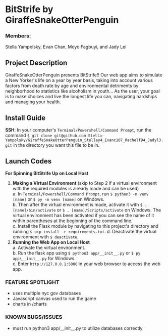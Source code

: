 # BitStrife by GiraffeSnakeOtterPenguin
### Members:
Stella Yampolsky, Evan Chan, Moyo Fagbuyi, and Jady Lei

## Project Description
GiraffeSnakeOtterPenguin presents BitStrife!! Our web app aims to simulate a New Yorker's life on a year by year basis, taking into account various factors from death rate by age and environmental detriments by neighborhood to statistics like alcoholism in youth... As the user, your goal is to make choices and live the longest life you can, navigating hardships and managing your health.

## Install Guide
**SSH**: In your computer's ```Terminal/Powershell/Command Prompt```, run the command ```$ git clone git@github.com:Stella-Yampolsky/GiraffeSnakeOtterPenguin_Stellay4_Evanc107_Rachelf94_Jadyl3.git``` in the directory you want this file to be in.

## Launch Codes
**For Spinning BitStrife Up on Local Host**  

1. **Making a Virtual Environment** (skip to Step 2 if a virtual environment with the required modules is already made and can be used)  
  a. In ```Terminal/Powershell/Command Prompt```, run ```$ python3 -m venv [name]``` or ```$ py -m venv [name]``` on Windows.  
  b. Then after the virtual environment is made, activate it with ```$ . [name]/bin/activate``` or ```$ . [name]/Scripts/activate``` on Windows. The virtual environment has been activated if you can see the name of it within parentheses at the beginning of the command line.  
  c. Install the Flask module by navigating to this project's directory and running ```$ pip install -r requirements.txt```.
  d. Deactivate the virtual environment with ```$ deactivate```.
3. **Running the Web App on Local Host**  
  a. Activate the virtual environment.  
  b. Run the flask app using ```$ python3 app/__init__.py``` or ```$ py app\__init__.py``` for Windows.  
  c. Enter ```http://127.0.0.1:5000``` in your web browser to access the web app.

### FEATURE SPOTLIGHT
* uses multiple nyc gov databases
* Javascript canvas used to run the game
* charts in /charts

### KNOWN BUGS/ISSUES
* must run python3 app/\_\_init__.py to utilize databases correctly
